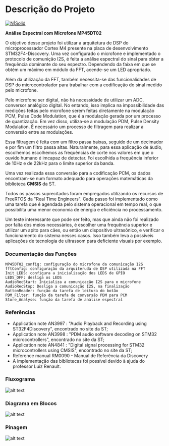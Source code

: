 # Descrição do Projeto

[![N|Solid](https://cldup.com/dTxpPi9lDf.thumb.png)](https://nodesource.com/products/nsolid)

**Análise Espectral com Microfone MP45DT02**

O objetivo desse projeto foi utilizar a arquitetura de DSP do microprocessador Cortex M4 presente na placa de desenvolvimento STM32F4-Discovery. Uma vez configurado o microfone e implementado o protocolo de comunição I2S, é feita a análise espectral do sinal para obter a frequência dominante do seu espectro. Dependendo da faixa em que se obtém um máximo em módulo da FFT, acende-se um LED apropriado.  

Além da utilização da FFT, também necessita-se das funcionalidades de DSP do microcontrolador para trabalhar com a codificação do sinal medido pelo microfone. 

Pelo microfone ser digital, não há necessidade de utilizar um ADC, conversor analógico digital. No entando, isso implica na impossibilidade das medições feitas pelo microfone serem feitas diretamente na modulação PCM, Pulse Code Modulation, que é a modulação gerada por um processo de quantização. Em vez disso, utiliza-se a modulação PDM, Pulse Density Modulation. É necessário um processo de filtragem para realizar a conversão entre as modulações. 

Essa filtragem é feita com um filtro passa baixas, seguido de um decimador e por fim um filtro passa altas. Naturalmente, para essa aplicação de áudio, escolhemos escolhemos as frequências de corte nos valores em que o ouvido humano é imcapaz de detectar. Foi escolhida a frequência inferior de 10Hz e de 22kHz para o limite superior da banda.

Uma vez realizada essa conversão para a codificação PCM, os dados encontram-se num formato adequado para operações matemáticas da biblioteca **CMSIS** da ST.

Todos os passos suprecitados foram empregados utilizando os recursos de FreeRTOS da "Real Time Engineers". Cada passo foi implementado como uma tarefa que é agendada pelo sistema operacional em tempo real, o que possibilita uma menor economia de energia e eficiência no processamento. 

 Um teste interessante que pode ser feito, mas que ainda não foi realizado por falta dos meios necessários, é escolher uma frequência superior e utilizar um apito para cães, ou então um dispositivo ultrasônico, e verificar o funcionamento do sistema nesses casos. Isso também leva a possíveis aplicações de tecnologia de ultrassom para deficiente visuais por exemplo. 
### Documentação das Funções
    MP45DT02_config: configuração do microfone da comunicação I2S
    fftConfig: configuração da arquiteruda de DSP utilizada na FFT
    Init_LEDS: configura a inicialização dos LEDS de GPIO
    LEDS_OFF: desliga os LEDS
    AudioRecStart: Inicializa a comunicação I2S para o microfone
    AudioRecStop: Desliga a comunicação I2S, na finalização 
    ButtonReader: função da tarefa de leitura do botão
    PDM_Filter: função da tarefa de conversão PDM para PCM
    Store_Analyse: função da tarefa de análise espectral
    

### Referências

  - Application note AN3997 : "Audio Playback and Recording using ST32F4Discovery", encontrado no site da ST;  
  - Application note AN3998 : "PDM audio software decoding on STM32 microcontrollers", encontrado no site da ST; 
  - Application note AN4841 : "Digital signal processing for STM32 microcontrollers using CMSIS", encontrado no site da ST; 
  - Reference manual RM0090 - Manual de Referência da Discovery
  - A implementação das bibliotecas foi possível devido à ajuda do professor Luiz Renault. 

### Fluxograma 
![alt text](https://gitlab.luizrenault.com/microcontroladores-2017/machado/raw/master/fluxograma.PNG)
### Diagrama em Blocos
![alt text](https://gitlab.luizrenault.com/microcontroladores-2017/machado/raw/master/blocos.PNG)
### Pinagem
![alt text](https://gitlab.luizrenault.com/microcontroladores-2017/machado/raw/master/pinos.PNG)













